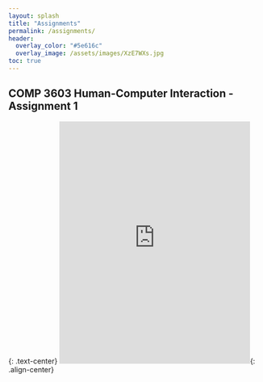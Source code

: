```yaml
---
layout: splash
title: "Assignments"
permalink: /assignments/
header:
  overlay_color: "#5e616c"
  overlay_image: /assets/images/XzE7WXs.jpg
toc: true
---
```


<h2 id="assignment1">COMP 3603 Human-Computer Interaction - Assignment 1</h2>{: .text-center}
<iframe src="https://drive.google.com/file/d/1zWTrUGyLl7VOGQ6Nxi0OUVGulJ0r6nU5/preview" width="75%" height="480" frameBorder="0" allowfullscreen="true"></iframe>{: .align-center}


